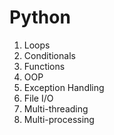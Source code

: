 # Python

1. Loops
2. Conditionals
3. Functions
4. OOP
5. Exception Handling
6. File I/O
7. Multi-threading
8. Multi-processing
